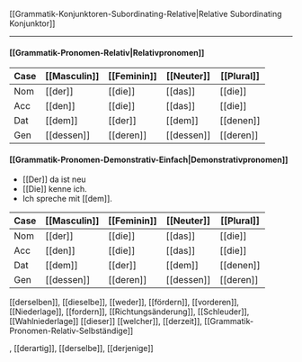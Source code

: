 [[Grammatik-Konjunktoren-Subordinating-Relative|Relative Subordinating Konjunktor]]

---
#### [[Grammatik-Pronomen-Relativ|Relativpronomen]]

| Case | [[Masculin]] | [[Feminin]] | [[Neuter]] | [[Plural]] |
| ---- | ------------ | ----------- | ---------- | ---------- |
| Nom  | [[der]]      | [[die]]     | [[das]]    | [[die]]     |
| Acc  | [[den]]      | [[die]]     | [[das]]    | [[die]]     |
| Dat  | [[dem]]      | [[der]]     | [[dem]]    | [[denen]]   |
| Gen  | [[dessen]]   | [[deren]]   | [[dessen]] | [[deren]]   |

#### [[Grammatik-Pronomen-Demonstrativ-Einfach|Demonstrativpronomen]] 
- [[Der]] da ist neu
- [[Die]] kenne ich.
- Ich spreche mit [[dem]].

| Case | [[Masculin]] | [[Feminin]] | [[Neuter]] | [[Plural]] |
| ---- | ------------ | ----------- | ---------- | ---------- |
| Nom  | [[der]]      | [[die]]     | [[das]]    | [[die]]     |
| Acc  | [[den]]      | [[die]]     | [[das]]    | [[die]]     |
| Dat  | [[dem]]      | [[der]]     | [[dem]]    | [[denen]]   |
| Gen  | [[dessen]]   | [[deren]]   | [[dessen]] | [[deren]]   |



[[derselben]], [[dieselbe]], [[weder]], [[fördern]], [[vorderen]], [[Niederlage]], [[fordern]], [[Richtungsänderung]], [[Schleuder]], [[Wahlniederlage]]
[[dieser]]
[[welcher]], [[derzeit]], [[Grammatik-Pronomen-Relativ-Selbständige]]

, [[derartig]], [[derselbe]], [[derjenige]]